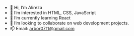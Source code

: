 - 👋 Hi, I’m Alireza
- 👀 I’m interested in HTML, CSS, JavaScript
- 🌱 I’m currently learning React
- 💞️ I’m looking to collaborate on web development projects.
- 📫 Email: arbor0711@gmail.com

<!---
arbor0711/arbor0711 is a ✨ special ✨ repository because its `README.md` (this file) appears on your GitHub profile.
You can click the Preview link to take a look at your changes.
--->
